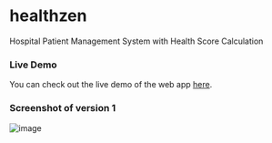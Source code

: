 # healthzen
Hospital Patient Management System with Health Score Calculation

### Live Demo
You can check out the live demo of the web app [here](https://pixelpurfect.github.io/healthzen/).

### Screenshot of version 1
![image](https://github.com/user-attachments/assets/3e2ff4a5-7bad-4ca3-931f-31b8edde0838)
